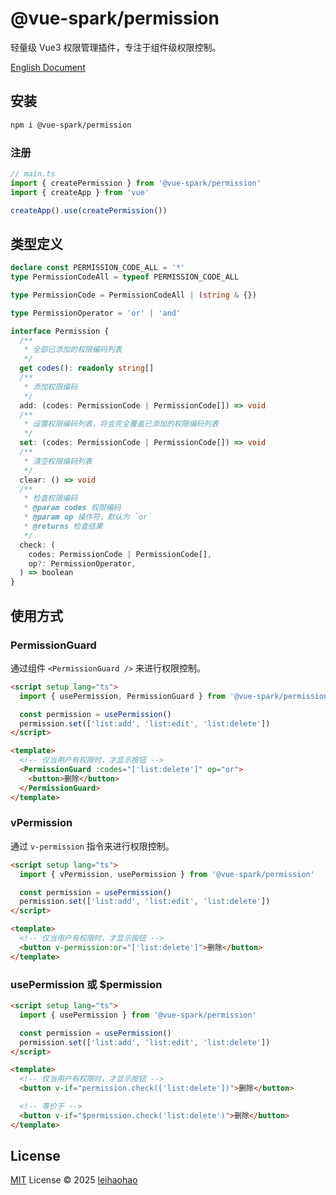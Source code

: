 # @vue-spark/permission

轻量级 Vue3 权限管理插件，专注于组件级权限控制。

[English Document](https://github.com/vue-spark/permission/blob/main/README.md)

## 安装

```sh
npm i @vue-spark/permission
```

### 注册

```ts
// main.ts
import { createPermission } from '@vue-spark/permission'
import { createApp } from 'vue'

createApp().use(createPermission())
```

## 类型定义

```ts
declare const PERMISSION_CODE_ALL = '*'
type PermissionCodeAll = typeof PERMISSION_CODE_ALL

type PermissionCode = PermissionCodeAll | (string & {})

type PermissionOperator = 'or' | 'and'

interface Permission {
  /**
   * 全部已添加的权限编码列表
   */
  get codes(): readonly string[]
  /**
   * 添加权限编码
   */
  add: (codes: PermissionCode | PermissionCode[]) => void
  /**
   * 设置权限编码列表，将会完全覆盖已添加的权限编码列表
   */
  set: (codes: PermissionCode | PermissionCode[]) => void
  /**
   * 清空权限编码列表
   */
  clear: () => void
  /**
   * 检查权限编码
   * @param codes 权限编码
   * @param op 操作符，默认为 `or`
   * @returns 检查结果
   */
  check: (
    codes: PermissionCode | PermissionCode[],
    op?: PermissionOperator,
  ) => boolean
}
```

## 使用方式

### PermissionGuard

通过组件 `<PermissionGuard />` 来进行权限控制。

```html
<script setup lang="ts">
  import { usePermission, PermissionGuard } from '@vue-spark/permission'

  const permission = usePermission()
  permission.set(['list:add', 'list:edit', 'list:delete'])
</script>

<template>
  <!-- 仅当用户有权限时，才显示按钮 -->
  <PermissionGuard :codes="['list:delete']" op="or">
    <button>删除</button>
  </PermissionGuard>
</template>
```

### vPermission

通过 `v-permission` 指令来进行权限控制。

```html
<script setup lang="ts">
  import { vPermission, usePermission } from '@vue-spark/permission'

  const permission = usePermission()
  permission.set(['list:add', 'list:edit', 'list:delete'])
</script>

<template>
  <!-- 仅当用户有权限时，才显示按钮 -->
  <button v-permission:or="['list:delete']">删除</button>
</template>
```

### usePermission 或 $permission

```html
<script setup lang="ts">
  import { usePermission } from '@vue-spark/permission'

  const permission = usePermission()
  permission.set(['list:add', 'list:edit', 'list:delete'])
</script>

<template>
  <!-- 仅当用户有权限时，才显示按钮 -->
  <button v-if="permission.check(['list:delete'])">删除</button>

  <!-- 等价于 -->
  <button v-if="$permission.check('list:delete')">删除</button>
</template>
```

## License

[MIT](./LICENSE) License © 2025 [leihaohao](https://github.com/l246804)
